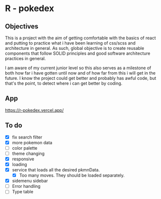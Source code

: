 # R - pokedex

## Objectives

This is a project with the aim of getting comfortable with the basics of react and putting to practice what i have been learning of css/scss and architecture in general. As such, global objective is to create reusable components that follow SOLID principles and good software architecture practices in general.

I am aware of my current junior level so this also serves as a milestone of both how far i have gotten until now and of how far from this i will get in the future. I know the project could get better and probably has awful code, but that's the point, to detect where i can get better by coding.

## App

https://r-pokedex.vercel.app/

## To do

- [x] fix search filter
- [x] more pokemon data
- [ ] color palette
- [ ] theme changing
- [x] responsive
- [x] loading
- [x] service that loads all the desired pkmnData.
  - [x] Too many moves. They should be loaded separately.
- [x] sidemenu sidebar
- [ ] Error handling
- [ ] Type table
